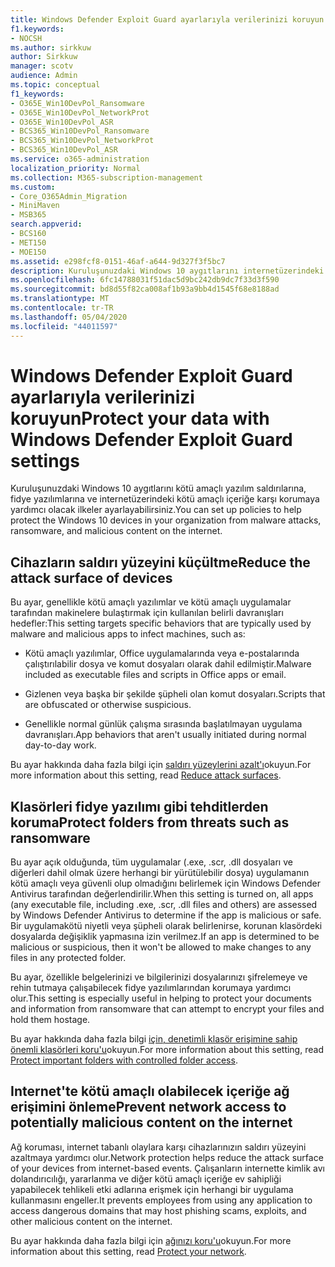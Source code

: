 ```yaml
---
title: Windows Defender Exploit Guard ayarlarıyla verilerinizi koruyun
f1.keywords:
- NOCSH
ms.author: sirkkuw
author: Sirkkuw
manager: scotv
audience: Admin
ms.topic: conceptual
f1_keywords:
- O365E_Win10DevPol_Ransomware
- O365E_Win10DevPol_NetworkProt
- O365E_Win10DevPol_ASR
- BCS365_Win10DevPol_Ransomware
- BCS365_Win10DevPol_NetworkProt
- BCS365_Win10DevPol_ASR
ms.service: o365-administration
localization_priority: Normal
ms.collection: M365-subscription-management
ms.custom:
- Core_O365Admin_Migration
- MiniMaven
- MSB365
search.appverid:
- BCS160
- MET150
- MOE150
ms.assetid: e298fcf8-0151-46af-a644-9d327f3f5bc7
description: Kuruluşunuzdaki Windows 10 aygıtlarını internetüzerindeki kötü amaçlı yazılım saldırılarına, fidye yazılımlarına ve kötü amaçlı içeriğe karşı nasıl koruyacağınızı öğrenin.
ms.openlocfilehash: 6fc14788031f51dac5d9bc242db9dc7f33d3f590
ms.sourcegitcommit: bd8d55f82ca008af1b93a9bb4d1545f68e8188ad
ms.translationtype: MT
ms.contentlocale: tr-TR
ms.lasthandoff: 05/04/2020
ms.locfileid: "44011597"
---
```

# <a name="protect-your-data-with-windows-defender-exploit-guard-settings"></a><span data-ttu-id="530c1-103">Windows Defender Exploit Guard ayarlarıyla verilerinizi koruyun</span><span class="sxs-lookup"><span data-stu-id="530c1-103">Protect your data with Windows Defender Exploit Guard settings</span></span>

<span data-ttu-id="530c1-104">Kuruluşunuzdaki Windows 10 aygıtlarını kötü amaçlı yazılım saldırılarına, fidye yazılımlarına ve internetüzerindeki kötü amaçlı içeriğe karşı korumaya yardımcı olacak ilkeler ayarlayabilirsiniz.</span><span class="sxs-lookup"><span data-stu-id="530c1-104">You can set up policies to help protect the Windows 10 devices in your organization from malware attacks, ransomware, and malicious content on the internet.</span></span>
  
## <a name="reduce-the-attack-surface-of-devices"></a><span data-ttu-id="530c1-105">Cihazların saldırı yüzeyini küçültme</span><span class="sxs-lookup"><span data-stu-id="530c1-105">Reduce the attack surface of devices</span></span>

<span data-ttu-id="530c1-106">Bu ayar, genellikle kötü amaçlı yazılımlar ve kötü amaçlı uygulamalar tarafından makinelere bulaştırmak için kullanılan belirli davranışları hedefler:</span><span class="sxs-lookup"><span data-stu-id="530c1-106">This setting targets specific behaviors that are typically used by malware and malicious apps to infect machines, such as:</span></span>
  
- <span data-ttu-id="530c1-107">Kötü amaçlı yazılımlar, Office uygulamalarında veya e-postalarında çalıştırılabilir dosya ve komut dosyaları olarak dahil edilmiştir.</span><span class="sxs-lookup"><span data-stu-id="530c1-107">Malware included as executable files and scripts in Office apps or email.</span></span>
    
- <span data-ttu-id="530c1-108">Gizlenen veya başka bir şekilde şüpheli olan komut dosyaları.</span><span class="sxs-lookup"><span data-stu-id="530c1-108">Scripts that are obfuscated or otherwise suspicious.</span></span>
    
- <span data-ttu-id="530c1-109">Genellikle normal günlük çalışma sırasında başlatılmayan uygulama davranışları.</span><span class="sxs-lookup"><span data-stu-id="530c1-109">App behaviors that aren't usually initiated during normal day-to-day work.</span></span>
    
<span data-ttu-id="530c1-110">Bu ayar hakkında daha fazla bilgi için [saldırı yüzeylerini azalt'ı](https://docs.microsoft.com/windows/security/threat-protection/microsoft-defender-atp/exploit-protection)okuyun.</span><span class="sxs-lookup"><span data-stu-id="530c1-110">For more information about this setting, read [Reduce attack surfaces](https://docs.microsoft.com/windows/security/threat-protection/microsoft-defender-atp/exploit-protection).</span></span>
  
## <a name="protect-folders-from-threats-such-as-ransomware"></a><span data-ttu-id="530c1-111">Klasörleri fidye yazılımı gibi tehditlerden koruma</span><span class="sxs-lookup"><span data-stu-id="530c1-111">Protect folders from threats such as ransomware</span></span>

<span data-ttu-id="530c1-112">Bu ayar açık olduğunda, tüm uygulamalar (.exe, .scr, .dll dosyaları ve diğerleri dahil olmak üzere herhangi bir yürütülebilir dosya) uygulamanın kötü amaçlı veya güvenli olup olmadığını belirlemek için Windows Defender Antivirus tarafından değerlendirilir.</span><span class="sxs-lookup"><span data-stu-id="530c1-112">When this setting is turned on, all apps (any executable file, including .exe, .scr, .dll files and others) are assessed by Windows Defender Antivirus to determine if the app is malicious or safe.</span></span> <span data-ttu-id="530c1-113">Bir uygulamakötü niyetli veya şüpheli olarak belirlenirse, korunan klasördeki dosyalarda değişiklik yapmasına izin verilmez.</span><span class="sxs-lookup"><span data-stu-id="530c1-113">If an app is determined to be malicious or suspicious, then it won't be allowed to make changes to any files in any protected folder.</span></span>
  
<span data-ttu-id="530c1-114">Bu ayar, özellikle belgelerinizi ve bilgilerinizi dosyalarınızı şifrelemeye ve rehin tutmaya çalışabilecek fidye yazılımlarından korumaya yardımcı olur.</span><span class="sxs-lookup"><span data-stu-id="530c1-114">This setting is especially useful in helping to protect your documents and information from ransomware that can attempt to encrypt your files and hold them hostage.</span></span>
  
<span data-ttu-id="530c1-115">Bu ayar hakkında daha fazla bilgi [için, denetimli klasör erişimine sahip önemli klasörleri koru'u](https://docs.microsoft.com/mem/configmgr/protect/deploy-use/create-deploy-exploit-guard-policy#bkmk_CFA)okuyun.</span><span class="sxs-lookup"><span data-stu-id="530c1-115">For more information about this setting, read [Protect important folders with controlled folder access](https://docs.microsoft.com/mem/configmgr/protect/deploy-use/create-deploy-exploit-guard-policy#bkmk_CFA).</span></span>
  
## <a name="prevent-network-access-to-potentially-malicious-content-on-the-internet"></a><span data-ttu-id="530c1-116">Internet'te kötü amaçlı olabilecek içeriğe ağ erişimini önleme</span><span class="sxs-lookup"><span data-stu-id="530c1-116">Prevent network access to potentially malicious content on the internet</span></span>

<span data-ttu-id="530c1-117">Ağ koruması, internet tabanlı olaylara karşı cihazlarınızın saldırı yüzeyini azaltmaya yardımcı olur.</span><span class="sxs-lookup"><span data-stu-id="530c1-117">Network protection helps reduce the attack surface of your devices from internet-based events.</span></span> <span data-ttu-id="530c1-118">Çalışanların internette kimlik avı dolandırıcılığı, yararlanma ve diğer kötü amaçlı içeriğe ev sahipliği yapabilecek tehlikeli etki adlarına erişmek için herhangi bir uygulama kullanmasını engeller.</span><span class="sxs-lookup"><span data-stu-id="530c1-118">It prevents employees from using any application to access dangerous domains that may host phishing scams, exploits, and other malicious content on the internet.</span></span>
  
<span data-ttu-id="530c1-119">Bu ayar hakkında daha fazla bilgi için [ağınızı koru'u](https://docs.microsoft.com/mem/configmgr/protect/deploy-use/create-deploy-exploit-guard-policy#bkmk_Nwp)okuyun.</span><span class="sxs-lookup"><span data-stu-id="530c1-119">For more information about this setting, read [Protect your network](https://docs.microsoft.com/mem/configmgr/protect/deploy-use/create-deploy-exploit-guard-policy#bkmk_Nwp).</span></span>
  

